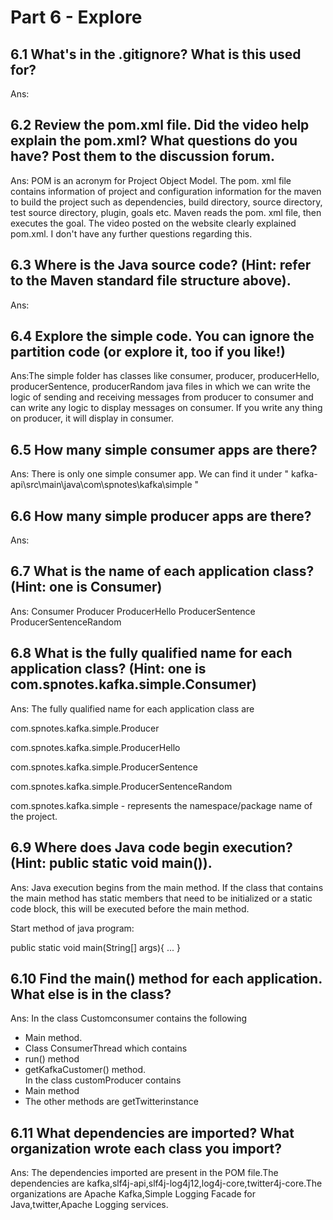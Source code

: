 # Part 6 - Explore


## 6.1 What's in the .gitignore?  What is this used for? 

Ans:


## 6.2 Review the pom.xml file.  Did the video help explain the pom.xml?  What questions do you have? Post them to the discussion forum.

Ans: POM is an acronym for Project Object Model. The pom. xml file contains information of project and configuration information for the maven to build the project such as dependencies, build directory, source directory, test source directory, plugin, goals etc. Maven reads the pom. xml file, then executes the goal. The video posted on the website clearly explained pom.xml. I don't have any further questions regarding this.


## 6.3 Where is the Java source code? (Hint: refer to the Maven standard file structure above).

Ans: 


## 6.4 Explore the simple code. You can ignore the partition code (or explore it, too if you like!) 

Ans:The simple folder has classes like consumer, producer, producerHello, producerSentence, producerRandom java files in which we can write the logic of sending and receiving messages from producer to consumer and can write any logic to display messages on consumer. If you write any thing on producer, it will display in consumer.   


## 6.5 How many simple consumer apps are there?

Ans: There is only one simple consumer app. We can find it under " kafka-api\src\main\java\com\spnotes\kafka\simple "


## 6.6 How many simple producer apps are there?
Ans:


## 6.7 What is the name of each application class?  (Hint: one is Consumer)

Ans: 
Consumer
Producer
ProducerHello
ProducerSentence
ProducerSentenceRandom


## 6.8 What is the fully qualified name for each application class? (Hint: one is com.spnotes.kafka.simple.Consumer)

Ans:
The fully qualified name for each application class are 

com.spnotes.kafka.simple.Producer

com.spnotes.kafka.simple.ProducerHello

com.spnotes.kafka.simple.ProducerSentence

com.spnotes.kafka.simple.ProducerSentenceRandom

com.spnotes.kafka.simple - represents the namespace/package name of the project.


## 6.9 Where does Java code begin execution? (Hint: public static void main()). 

Ans:  Java execution begins from the main method. If the class that contains the main method has static members that need to be initialized or a static code block, this will be executed before the main method.

Start method of java program:

public static void main(String[] args){
    ...
}

## 6.10 Find the main() method for each application.  What else is in the class?

Ans:
In the class Customconsumer contains the following 
   - Main method.
   - Class ConsumerThread which contains
   - run() method
   - getKafkaCustomer() method.    
In the class customProducer contains
   - Main method
   - The other methods are getTwitterinstance


## 6.11 What dependencies are imported? What organization wrote each class you import?

Ans: The dependencies imported are present in the POM file.The dependencies are kafka,slf4j-api,slf4j-log4j12,log4j-core,twitter4j-core.The organizations are Apache Kafka,Simple Logging Facade for Java,twitter,Apache Logging services.

